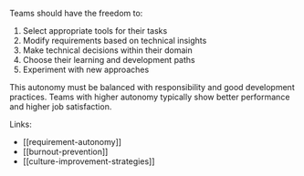 Teams should have the freedom to:

1. Select appropriate tools for their tasks
2. Modify requirements based on technical insights
3. Make technical decisions within their domain
4. Choose their learning and development paths
5. Experiment with new approaches

This autonomy must be balanced with responsibility and good development practices. Teams with higher autonomy typically show better performance and higher job satisfaction.

Links:

- [[requirement-autonomy]]
- [[burnout-prevention]]
- [[culture-improvement-strategies]]
